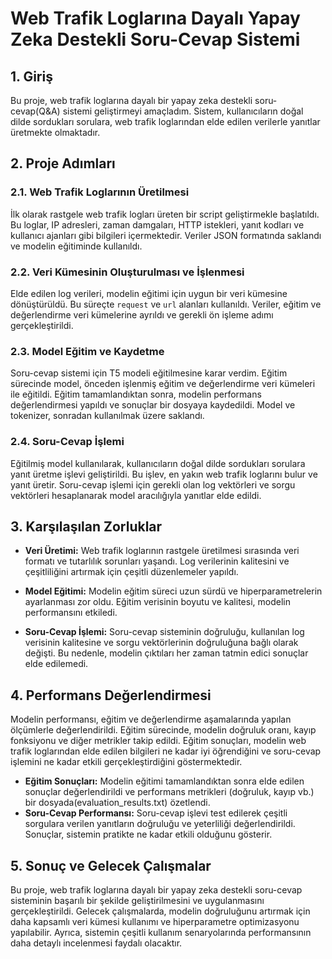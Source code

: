 # Web Trafik Loglarına Dayalı Yapay Zeka Destekli Soru-Cevap Sistemi

## 1. Giriş 

Bu proje, web trafik loglarına dayalı bir yapay zeka destekli soru-cevap(Q&A) sistemi geliştirmeyi amaçladım. Sistem, kullanıcıların doğal dilde sordukları sorulara, web trafik loglarından elde edilen verilerle yanıtlar üretmekte olmaktadır.

## 2. Proje Adımları

### 2.1. Web Trafik Loglarının Üretilmesi

İlk olarak rastgele web trafik logları üreten bir script geliştirmekle başlatıldı. Bu loglar, IP adresleri, zaman damgaları, HTTP istekleri, yanıt kodları ve kullanıcı ajanları gibi bilgileri içermektedir. Veriler JSON formatında saklandı ve modelin eğitiminde kullanıldı.

### 2.2. Veri Kümesinin Oluşturulması ve İşlenmesi

Elde edilen log verileri, modelin eğitimi için uygun bir veri kümesine dönüştürüldü. Bu süreçte `request` ve `url` alanları kullanıldı. Veriler, eğitim ve değerlendirme veri kümelerine ayrıldı ve gerekli ön işleme adımı gerçekleştirildi.

### 2.3. Model Eğitim ve Kaydetme

Soru-cevap sistemi için T5 modeli eğitilmesine karar verdim. Eğitim sürecinde model, önceden işlenmiş eğitim ve değerlendirme veri kümeleri ile eğitildi. Eğitim tamamlandıktan sonra, modelin performans değerlendirmesi yapıldı ve sonuçlar bir dosyaya kaydedildi. Model ve tokenizer, sonradan kullanılmak üzere saklandı.

### 2.4. Soru-Cevap İşlemi

Eğitilmiş model kullanılarak, kullanıcıların doğal dilde sordukları sorulara yanıt üretme işlevi geliştirildi. Bu işlev, en yakın web trafik loglarını bulur ve yanıt üretir. Soru-cevap işlemi için gerekli olan log vektörleri ve sorgu vektörleri hesaplanarak model aracılığıyla yanıtlar elde edildi.

## 3. Karşılaşılan Zorluklar

- **Veri Üretimi:** Web trafik loglarının rastgele üretilmesi sırasında veri formatı ve tutarlılık sorunları yaşandı. Log verilerinin kalitesini ve çeşitliliğini artırmak için çeşitli düzenlemeler yapıldı.
  
- **Model Eğitimi:** Modelin eğitim süreci uzun sürdü ve hiperparametrelerin ayarlanması zor oldu. Eğitim verisinin boyutu ve kalitesi, modelin performansını etkiledi.

- **Soru-Cevap İşlemi:** Soru-cevap sisteminin doğruluğu, kullanılan log verisinin kalitesine ve sorgu vektörlerinin doğruluğuna bağlı olarak değişti. Bu nedenle, modelin çıktıları her zaman tatmin edici sonuçlar elde edilemedi.

## 4. Performans Değerlendirmesi

Modelin performansı, eğitim ve değerlendirme aşamalarında yapılan ölçümlerle değerlendirildi. Eğitim sürecinde, modelin doğruluk oranı, kayıp fonksiyonu ve diğer metrikler takip edildi. Eğitim sonuçları, modelin web trafik loglarından elde edilen bilgileri ne kadar iyi öğrendiğini ve soru-cevap işlemini ne kadar etkili gerçekleştirdiğini göstermektedir.

- **Eğitim Sonuçları:** Modelin eğitimi tamamlandıktan sonra elde edilen sonuçlar değerlendirildi ve performans metrikleri (doğruluk, kayıp vb.) bir dosyada(evaluation_results.txt) özetlendi.
- **Soru-Cevap Performansı:** Soru-cevap işlevi test edilerek çeşitli sorgulara verilen yanıtların doğruluğu ve yeterliliği değerlendirildi. Sonuçlar, sistemin pratikte ne kadar etkili olduğunu gösterir.

## 5. Sonuç ve Gelecek Çalışmalar

Bu proje, web trafik loglarına dayalı bir yapay zeka destekli soru-cevap sisteminin başarılı bir şekilde geliştirilmesini ve uygulanmasını gerçekleştirildi. Gelecek çalışmalarda, modelin doğruluğunu artırmak için daha kapsamlı veri kümesi kullanımı ve hiperparametre optimizasyonu yapılabilir. Ayrıca, sistemin çeşitli kullanım senaryolarında performansının daha detaylı incelenmesi faydalı olacaktır.

